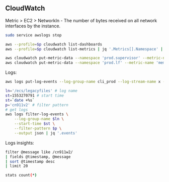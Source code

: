 CloudWatch
-

Metric > EC2 > NetworkIn - The number of bytes received on all network interfaces by the instance.

````sh
sudo service awslogs stop
````
````sh
aws --profile=$p cloudwatch list-dashboards
aws --profile=$p cloudwatch list-metrics | jq '.Metrics[].Namespace' | sort | uniq

aws cloudwatch put-metric-data --namespace 'prod.supervisor' --metric-name 'instance1.document' --value 1
aws cloudwatch put-metric-data --namespace 'prod.lf' --metric-name 'memoryfree' --unit Megabytes --value 9
````

Logs:

````sh
aws logs put-log-events --log-group-name cli_prod --log-stream-name x --log-events timestamp=`date +%s`,message=000

ln='/ecs/legacyfiles' # log name
st=1553270791 # start time
st=`date +%s`
p='cn911v2' # filter pattern
# get logs
aws logs filter-log-events \
    --log-group-name $ln \
    --start-time $st \
    --filter-pattern $p \
    --output json | jq '.events'
````

Logs insights:

````sh
filter @message like /cn911w2/
| fields @timestamp, @message
| sort @timestamp desc
| limit 20

stats count(*)
````
